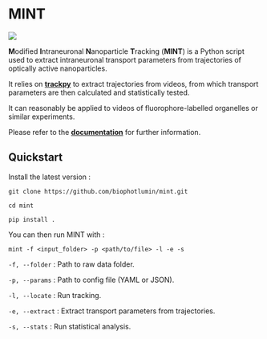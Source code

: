 **MINT**
========

[<img src="https://zenodo.org/badge/DOI/10.5281/zenodo.5713847.svg">](<(https://doi.org/10.5281/zenodo.5713847)>)

**M**odified **I**ntraneuronal **N**anoparticle **T**racking (**MINT**) is a Python script used to extract intraneuronal transport parameters from trajectories of optically active nanoparticles.

It relies on [**trackpy**](https://github.com/soft-matter/trackpy) to extract trajectories from videos, from which transport parameters are then calculated and statistically tested.

It can reasonably be applied to videos of fluorophore-labelled organelles or similar experiments.

Please refer to the [**documentation**](https://lumin-mint.readthedocs.io/en/latest/) for further information.

Quickstart
---

Install the latest version : 

    git clone https://github.com/biophotlumin/mint.git

    cd mint

    pip install .

You can then run MINT with :

``mint -f <input_folder> -p <path/to/file> -l -e -s``

``-f, --folder`` : Path to raw data folder.

``-p, --params`` : Path to config file (YAML or JSON).

``-l, --locate`` : Run tracking.

``-e, --extract`` : Extract transport parameters from trajectories.

``-s, --stats`` : Run statistical analysis.
